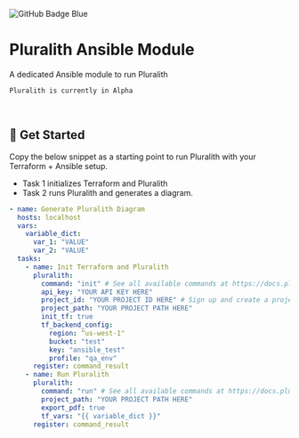 ![GitHub Badge Blue](https://user-images.githubusercontent.com/25454503/157903512-a9be0f7b-9255-4f88-9b00-9d50539dd901.svg)

# Pluralith Ansible Module

A dedicated Ansible module to run Pluralith

`Pluralith is currently in Alpha`

&nbsp;

## 📕 Get Started

Copy the below snippet as a starting point to run Pluralith with your Terraform + Ansible setup.
- Task 1 initializes Terraform and Pluralith
- Task 2 runs Pluralith and generates a diagram.

```yml
- name: Generate Pluralith Diagram
  hosts: localhost
  vars:
    variable_dict:
      var_1: "VALUE"
      var_2: "VALUE"
  tasks:
    - name: Init Terraform and Pluralith
      pluralith:
        command: "init" # See all available commands at https://docs.pluralith.com/docs/category/cli-commands
        api_key: "YOUR API KEY HERE"
        project_id: "YOUR PROJECT ID HERE" # Sign up and create a project at https://app.pluralith.com
        project_path: "YOUR PROJECT PATH HERE"
        init_tf: true
        tf_backend_config:
          region: “us-west-1"
          bucket: "test"
          key: "ansible_test"
          profile: "qa_env"
      register: command_result
    - name: Run Pluralith
      pluralith:
        command: "run" # See all available commands at https://docs.pluralith.com/docs/category/cli-commands
        project_path: "YOUR PROJECT PATH HERE"
        export_pdf: true
        tf_vars: "{{ variable_dict }}"
      register: command_result
```
